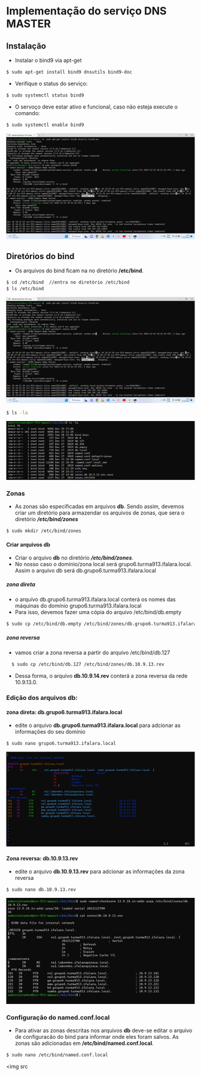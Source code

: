 # Implementação do serviço DNS MASTER

## Instalação

 * Instalar o bind9 via apt-get
```bash
$ sudo apt-get install bind9 dnsutils bind9-doc 
```
 * Verifique o status do serviço:
```bash
$ sudo systemctl status bind9
```
   * O servoço deve estar ativo e funcional, caso não esteja execute o comando:
```bash
$ sudo systemctl enable bind9
```

<img src = "https://github.com/amaurisilva1340/NS1_labredes/blob/Images/001.jpg?raw=true">


## Diretórios do bind
   * Os arquivos do bind ficam na no diretório **/etc/bind**. 
```bash
$ cd /etc/bind  //entra no diretório /etc/bind
$ ls /etc/bind
```
<img src = "https://github.com/amaurisilva1340/NS1_labredes/blob/Images/001.jpg?raw=true">

```bash
$ ls -la
```

<img src = "https://github.com/amaurisilva1340/NS1_labredes/blob/Images/004.jpg?raw=true">

### Zonas

 * As zonas são especificadas em arquivos **db**. Sendo assim, devemos criar um diretório para armazendar os arquivos de zonas, que sera o diretório ***/etc/bind/zones***  
```bash
$ sudo mkdir /etc/bind/zones
```
#### Criar arquivos db
   * Criar o arquivo **db** no diretório ***/etc/bind/zones***.
   * No nosso caso o domínio/zona local será grupo6.turma913.ifalara.local. Assim o arquivo db será db.grupo6.turma913.ifalara.local
   
##### zona direta
   * o arquivo db.grupo6.turma913.ifalara.local conterá os nomes das máquinas do domínio grupo6.turma913.ifalara.local
   * Para isso, devemos fazer uma cópia do arquivo /etc/bind/db.empty
```bash
$ sudo cp /etc/bind/db.empty /etc/bind/zones/db.grupo6.turma913.ifalara.local 
```

##### zona reversa
   * vamos criar a zona reversa a partir do arquivo /etc/bind/db.127
```bash
  $ sudo cp /etc/bind/db.127 /etc/bind/zones/db.10.9.13.rev
```

   * Dessa forma, o arquivo **db.10.9.14.rev** conterá a zona reversa da rede 10.9.13.0. 
   
   ### Edição dos arquivos db:
   
   #### zona direta: db.grupo6.turma913.ifalara.local
   * edite o arquivo  **db.grupo6.turma913.ifalara.local** para adcionar as informações do seu domínio
   
```bash 
$ sudo nano grupo6.turma913.ifalara.local
```
   
   <img src = "https://github.com/amaurisilva1340/NS1_labredes/blob/Images/005.jpg?raw=true">
   
   #### Zona reversa: db.10.9.13.rev
   * edite o arquivo **db.10.9.13.rev** para adcionar as informações da zona reversa
   
```bash   
$ sudo nano db.10.9.13.rev
```

<img src = "https://github.com/amaurisilva1340/NS1_labredes/blob/Images/006.jpg?raw=true">

### Configuração do named.conf.local
   * Para ativar as zonas descritas nos arquivos **db** deve-se editar o arquivo de configuracão do bind para informar onde eles foram salvos. As zonas são adicionadas em **/etc/bind/named.conf.local**.
   
```bash
$ sudo nano /etc/bind/named.conf.local
```

<img src
